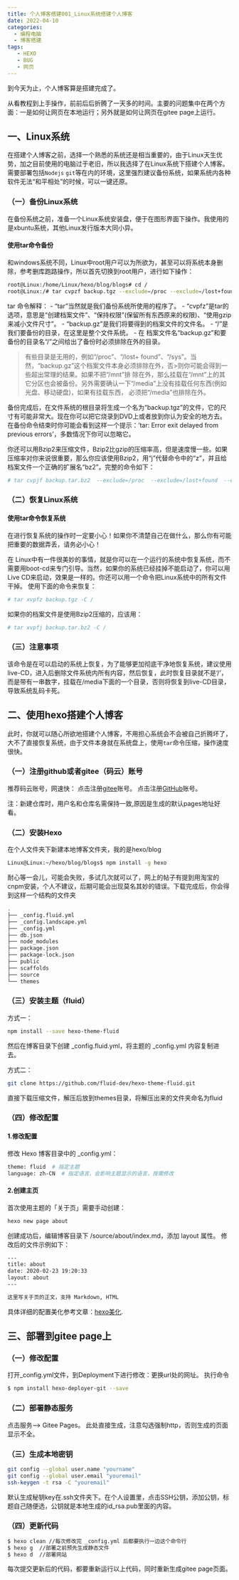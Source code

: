 ```yaml
---
title: 个人博客搭建001_Linux系统搭建个人博客
date: 2022-04-10 
categories:
  - 编程电脑
  - 博客搭建
tags: 
   - HEXO
   - BUG
   - 网页	
---
```

到今天为止，个人博客算是搭建完成了。
<!-- more -->
从看教程到上手操作，前前后后折腾了一天多的时间。主要的问题集中在两个方面：一是如何让网页在本地运行；另外就是如何让网页在gitee page上运行。

## 一、Linux系统
在搭建个人博客之前，选择一个熟悉的系统还是相当重要的，由于Linux天生优势，加之目前使用的电脑过于老旧，所以我选择了在Linux系统下搭建个人博客。需要部署包括`Nodejs` `git`等在内的环境，这里强烈建议备份系统，如果系统内各种软件无法“和平相处”的时候，可以一键还原。

### （一）备份Linux系统
在备份系统之前，准备一个Linux系统安装盘，便于在图形界面下操作。我使用的是xbuntu系统，其他Linux发行版本大同小异。

#### 使用tar命令备份
和windows系统不同，Linux中root用户可以为所欲为，甚至可以将系统本身删除，参考删库跑路操作，所以首先切换到root用户，进行如下操作：

```bash
root@Linux:/home/Linux/hexo/blog/blogs# cd /
root@Linux:/# tar cvpzf backup.tgz --exclude=/proc --exclude=/lost+found --exclude=/backup.tgz --exclude=/mnt --exclude=/sys /

```
tar 命令解释：
	- “tar”当然就是我们备份系统所使用的程序了。
	- “cvpfz”是tar的选项，意思是“创建档案文件”、“保持权限”(保留所有东西原来的权限)、“使用gzip来减小文件尺寸”。
	- “backup.gz”是我们将要得到的档案文件的文件名。
	- “/”是我们要备份的目录，在这里是整个文件系统。
	- 在 档案文件名“backup.gz”和要备份的目录名“/”之间给出了备份时必须排除在外的目录。

> 有些目录是无用的，例如“/proc”、“/lost+ found”、“/sys”。当然，“backup.gz”这个档案文件本身必须排除在外，否>则你可能会得到一些超出常理的结果。如果不把“/mnt”排 除在外，那么挂载在“/mnt”上的其它分区也会被备份。另外需要确认一下“/media”上没有挂载任何东西(例如光盘、移动硬盘)，如果有挂载东西， 必须把“/media”也排除在外。


备份完成后，在文件系统的根目录将生成一个名为“backup.tgz”的文件，它的尺寸有可能非常大。现在你可以把它烧录到DVD上或者放到你认为安全的地方去。在备份命令结束时你可能会看到这样一个提示：’tar: Error exit delayed from previous errors’，多数情况下你可以忽略它。

你还可以用Bzip2来压缩文件，Bzip2比gzip的压缩率高，但是速度慢一些。如果压缩率对你来说很重要，那么你应该使用Bzip2，用“j”代替命令中的“z”，并且给档案文件一个正确的扩展名“bz2”。完整的命令如下： 

```bash
# tar cvpjf backup.tar.bz2  --exclude=/proc  --exclude=/lost+found  --exclude=/backup.tar.bz2  --exclude=/mnt  --exclude=/sys /
```
### （二）恢复Linux系统
#### 使用tar命令恢复系统
在进行恢复系统的操作时一定要小心！如果你不清楚自己在做什么，那么你有可能把重要的数据弄丢，请务必小心！

在 Linux中有一件很美妙的事情，就是你可以在一个运行的系统中恢复系统，而不需要用boot-cd来专门引导。当然，如果你的系统已经挂掉不能启动了，你可以用Live CD来启动，效果是一样的。你还可以用一个命令把Linux系统中的所有文件干掉。
使用下面的命令来恢复：

```bash
# tar xvpfz backup.tgz -C /
```

如果你的档案文件是使用Bzip2压缩的，应该用： 

```bash
# tar xvpfj backup.tar.bz2 -C /
```

### （三）注意事项
该命令是在可以启动的系统上恢复，为了能够更加彻底干净地恢复系统，建议使用live-CD，进入后删除文件系统内所有内容，然后恢复，此时恢复目录就不是‘/’，而是带有一串数字，挂载在/media下面的一个目录，否则将恢复到live-CD目录，导致系统乱码卡死。

## 二、使用hexo搭建个人博客
此时，你就可以随心所欲地搭建个人博客，不用担心系统会不会被自己折腾坏了，大不了直接恢复系统，由于文件本身就在系统盘上，使用`tar`命令压缩，操作速度很快。

### （一）注册github或者gitee（码云）账号

推荐码云账号，网速快：
点击注册[gitee](https://gitee.com/)账号。
点击注册[GitHub](https://github.com/)账号。

注：新建仓库时，用户名和仓库名需保持一致,原因是生成的默认pages地址好看。


### （二）安装Hexo
在个人文件夹下新建本地博客文件夹，我的是hexo/blog

```bash
Linux@Linux:~/hexo/blog/blogs$ npm install -g hexo
```

耐心等一会儿，可能会失败，多试几次就可以了，网上的帖子有提到用淘宝的cnpm安装，个人不建议，后期可能会出现莫名其妙的错误。下载完成后，你会得到这样一个结构的文件夹

```bash
.
├── _config.fluid.yml
├── _config.landscape.yml
├── _config.yml
├── db.json
├── node_modules
├── package.json
├── package-lock.json
├── public
├── scaffolds
├── source
└── themes

```

### （三）安装主题（fluid）
方式一：

```bash
npm install --save hexo-theme-fluid
```

然后在博客目录下创建 _config.fluid.yml，将主题的 _config.yml 内容复制进去。

方式二：

```bash
git clone https://github.com/fluid-dev/hexo-theme-fluid.git
```

直接下载压缩文件，解压后放到themes目录，将解压出来的文件夹命名为fluid

### （四）修改配置

#### 1.修改配置
修改 Hexo 博客目录中的 _config.yml：

```bash
theme: fluid  # 指定主题
language: zh-CN  # 指定语言，会影响主题显示的语言，按需修改
```

#### 2.创建主页
首次使用主题的「关于页」需要手动创建：

```bash
hexo new page about
```

创建成功后，编辑博客目录下 /source/about/index.md，添加 layout 属性。
修改后的文件示例如下：

```bash
---
title: about
date: 2020-02-23 19:20:33
layout: about
---

这里写关于页的正文，支持 Markdown, HTML
```

具体详细的配置美化参考文章：[hexo美化](https://blog.csdn.net/weixin_49270402/article/details/117672195).

## 三、部署到gitee page上

### （一）修改配置
打开_config.yml文件，到Deployment下进行修改：更换url处的网址。
执行命令

```bash
$ npm install hexo-deployer-git --save

```

### （二）部署静态服务
点击服务--> Gitee Pages。
此处直接生成，注意勾选强制http，否则生成的页面显示不全。

### （三）生成本地密钥

```bash
git config --global user.name "yourname"
git config --global user.email "youremail"
ssh-keygen -t rsa -C "youremail"
```

默认生成秘钥key在\.ssh文件夹下。在个人设置里，点击SSH公钥，添加公钥，标题自己随便选，公钥就是本地生成的id_rsa.pub里面的内容。

### （四）更新代码

```bash
$ hexo clean //每次修改完 _config.yml 后都要执行一边这个命令行
$ hexo g  //部署之前预先生成静态文件
$ hexo d  //部署网站
```

每次提交更新后的代码，都要重新运行以上代码，同时重新生成gitee page页面。
